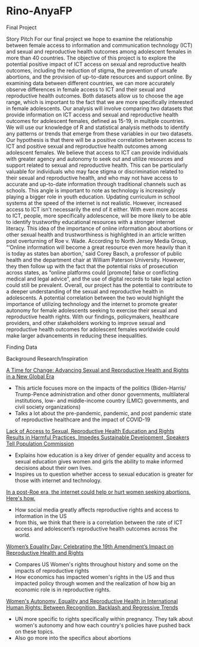 # Rino-AnyaFP
Final Project

Story Pitch
  For our final project we hope to examine the relationship between female access to information and communication technology (ICT) and sexual and reproductive health outcomes among adolescent females in more than 40 countries. The objective of this project is to explore the potential positive impact of ICT access on sexual and reproductive health outcomes, including the reduction of stigma, the prevention of unsafe abortions, and the provision of up-to-date resources and support online. By examining data between different countries, we can more accurately observe differences in female access to ICT and their sexual and reproductive health outcomes. Both datasets allow us to choose the age range, which is important to the fact that we are more specifically interested in female adolescents. 
  Our analysis will involve comparing two datasets that provide information on ICT access and sexual and reproductive health outcomes for adolescent females, defined as 15-19, in multiple countries. We will use our knowledge of R and statistical analysis methods to identify any patterns or trends that emerge from these variables in our two datasets.
  Our hypothesis is that there will be a positive correlation between access to ICT and positive sexual and reproductive health outcomes among adolescent females. We believe that access to ICT can provide individuals with greater agency and autonomy to seek out and utilize resources and support related to sexual and reproductive health. This can be particularly valuable for individuals who may face stigma or discrimination related to their sexual and reproductive health, and who may not have access to accurate and up-to-date information through traditional channels such as schools.
  This angle is important to note as technology is increasingly playing a bigger role in youth education. Updating curriculum in school systems at the speed of the internet is not realistic. However, increased access to ICT isn't necessarily the end of it either. With even more access to ICT, people, more specifically adolescence, will be more likely to be able to identify trustworthy educational resources with a stronger internet literacy. This idea of the importance of online information about abortions or other sexual health and trustworthiness is highlighted in an article written post overturning of Roe v. Wade. According to North Jersey Media Group, “‘Online information will become a great resource even more heavily than it is today as states ban abortion,’ said Corey Basch, a professor of public health and the department chair at William Paterson University. However, they then follow up with the fact that the potential risks of prosecution across states, as “online platforms could [promote] false or conflicting medical and legal advice”, and the use of digital records to take legal action could still be prevalent.
  Overall, our project has the potential to contribute to a deeper understanding of the sexual and reproductive health in adolescents. A potential correlation between the two would highlight the importance of utilizing technology and the internet to promote greater autonomy for female adolescents seeking to exercise their sexual and reproductive health rights. With our findings, policymakers, healthcare providers, and other stakeholders working to improve sexual and reproductive health outcomes for adolescent females worldwide could make larger advancements in reducing these inequalities.

Finding Data


Background Research/Inspiration

[A Time for Change: Advancing Sexual and Reproductive Health and Rights in a New Global Era](https://www.guttmacher.org/gpr/2021/02/time-change-advancing-sexual-and-reproductive-health-and-rights-new-global-era)
- This article focuses more on the impacts of the politics (Biden-Harris/ Trump-Pence administration and other donor governments, multilateral institutions, low- and middle-income country (LMIC) governments, and civil society organizations)
- Talks a lot about the pre-pandemic, pandemic, and post pandemic state of reproductive healthcare and the impact of COVID-19

[Lack of Access to Sexual, Reproductive Health Education and Rights Results in Harmful Practices, Impedes Sustainable Development, Speakers Tell Population Commission](https://press.un.org/en/2023/pop1106.doc.htm)
- Explains how education is a key driver of gender equality and access to sexual education gives women and girls the ability to make informed decisions about their own lives.
- Inspires us to question whether access to sexual education is greater for those with internet and technology. 

[In a post-Roe era, the internet could help or hurt women seeking abortions. Here's how.](https://www.northjersey.com/story/news/2022/06/24/roe-vs-wade-2022-activists-online-abortion-access-digital-privacy/7624068001/)
- How social media greatly affects reproductive rights and access to information in the US
- from this, we think that there is a correlation between the rate of ICT access and adolescent’s reproductive health outcomes across the world.

[Women’s Equality Day: Celebrating the 19th Amendment’s Impact on Reproductive Health and Rights](https://www.americanprogress.org/article/womens-equality-day-celebrating-the-19th-amendments-impact-on-reproductive-health-and-rights/)
- Compares US Women's rights throughout history and some on the impacts of reproductive rights
- How economics has impacted women's rights in the US and thus impacted policy through women and the realization of how big an economic role is in reproductive rights.

[Women's Autonomy, Equality and Reproductive Health in International Human Rights: Between Recognition, Backlash and Regressive Trends](https://www.ohchr.org/sites/default/files/Documents/Issues/Women/WG/WomensAutonomyEqualityReproductiveHealth.pdf) 
- UN more specific to rights specifically within pregnancy. They talk about women's autonomy and how each country's policies have pushed back on these topics.
- Also go more into the specifics about abortions
